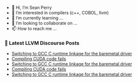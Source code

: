 - 👋 Hi, I’m Sean Perry
- 👀 I’m interested in compilers (c++, COBOL, llvm)
- 🌱 I’m currently learning ...
- 💞️ I’m looking to collaborate on ...
- 📫 How to reach me ...

<!---
s66perry/s66perry is a ✨ special ✨ repository because its `README.md` (this file) appears on your GitHub profile.
You can click the Preview link to take a look at your changes.
--->
### 📕 Latest LLVM Discourse Posts

<!-- DISCOURSE-LLVM:START -->
- [Switching to GCC C runtime linkage for the baremetal driver](https://discourse.llvm.org/t/switching-to-gcc-c-runtime-linkage-for-the-baremetal-driver/61274#post_6)
- [Compiling CUDA code fails](https://discourse.llvm.org/t/compiling-cuda-code-fails/61240#post_10)
- [Switching to GCC C runtime linkage for the baremetal driver](https://discourse.llvm.org/t/switching-to-gcc-c-runtime-linkage-for-the-baremetal-driver/61274#post_5)
- [Compiling CUDA code fails](https://discourse.llvm.org/t/compiling-cuda-code-fails/61240#post_9)
- [Switching to GCC C runtime linkage for the baremetal driver](https://discourse.llvm.org/t/switching-to-gcc-c-runtime-linkage-for-the-baremetal-driver/61274#post_4)
<!-- DISCOURSE-LLVM:END -->
